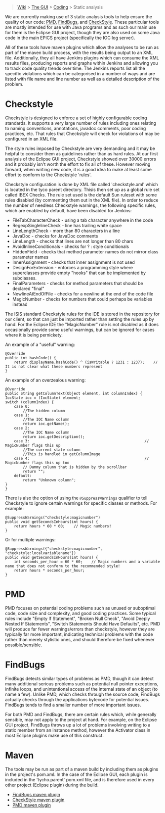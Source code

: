 > [Wiki](Home) > [The GUI](The-GUI) > [Coding](GUI-Coding) > Static analysis

We are currently making use of 3 static analysis tools to help ensure the quality of our code: [PMD](http://pmd.sourceforge.net/), [FindBugs](http://findbugs.sourceforge.net/), and [CheckStyle](http://checkstyle.sourceforge.net/). These particular tools are mostly intended for use with Java programs and as such our main use for them is the Eclipse GUI project, though they are also used on some Java code in the main EPICS project (specifically the IOC log server).

All of these tools have maven plugins which allow the analyses to be run as part of the maven build process, with the results being output to an XML file. Additionally, they all have Jenkins plugins which can consume the XML results files, producing reports and graphs within Jenkins and allowing you to track code quality trends over time. The Jenkins reports list all the specific violations which can be categorised in a number of ways and are listed with file name and line number as well as a detailed description of the problem.

# Checkstyle

Checkstyle is designed to enforce a set of highly configurable coding standards. It supports a very large number of rules including ones relating to naming conventions, annotations, javadoc comments, poor coding practices, etc. That rules that Checkstyle will check for violations of may be configured in an XML file. 

The style rules imposed by Checkstyle are very demanding and it may be helpful to consider them as guidelines rather than as hard rules. At our first analysis of the Eclipse GUI project, Checkstyle showed over 30000 errors and it probably isn't worth the effort to fix all of these. However moving forward, when writing new code, it is a good idea to make at least some effort to conform to the Checkstyle 'rules'.

Checkstyle configuration is done by XML file called 'checkstyle.xml' which is located in the tyco parent directory. Thisis then set up as a global rule set called IBEX Checks. The rule set used is the default Sun ruleset with some rules disabled (by commenting them out in the XML file). In order to reduce the number of needless Checkstyle warnings, the following specific rules, which are enabled by default, have been disabled for Jenkins:

* FileTabCharacterCheck - using a tab character anywhere in the code
* RegexpSinglelineCheck - line has trailing white space
* LineLengthCheck - more than 80 characters in a line
* JavaDoc - checks for JavaDoc comments
* LineLength - checks that lines are not longer than 80 chars
* AvoidInlineConditionals - checks for ? : style conditionals
* HiddenField - checks that method parameter names do not mirror class parameter names
* InnerAssignment - checks that inner assignment is not used
* DesignForExtension - enforces a programming style where superclasses provide empty "hooks" that can be implemented by subclasses.
* FinalParameters - checks for method parameters that should be declared "final"
* NewlineAtEndOfFile - checks for a newline at the end of the code file
* MagicNumber - checks for numbers that could perhaps be variables instead

The ISIS standard Checkstyle rules for the IDE is stored in the repository for our client, so that can just be imported rather than setting the rules up by hand. For the Eclipse IDE the "MagicNumber" rule is not disabled as it does occasionally provide some useful warnings, but can be ignored for cases where it is being pernickety.

An example of a "useful" warning:

    @Override
    public int hashCode() {
        return displayName.hashCode() ^ (isWritable ? 1231 : 1237);    // It is not clear what these numbers represent
    }


An example of an overzealous warning:

    @Override
    public String getColumnText(Object element, int columnIndex) {
	IocState ioc = (IocState) element;
	switch (columnIndex) {
	    case 0:
	        //The hidden column
	    case 1:			
	        //The IOC Name column
	        return ioc.getName();
	    case 2:			
	        //The IOC Name column
	        return ioc.getDescription();
	    case 3:                                                    // MagicNumber flags this up
	        //The current state column
	        //This is handled in getColumnImage
	    case 4:                                                    // MagicNumber flags this up too
	        // Dummy column that is hidden by the scrollbar
	        return "";
	    default:
	        return "Unknown column";
	}
    }

There is also the option of using the `@SuppressWarnings` qualifier to tell Checkstyle to ignore certain warnings for specific classes or methods. For example:

    @SuppressWarnings("checkstyle:magicnumber")
    public void getSecondsInHours(int hours) {
        return hours * 60 * 60;    // Magic numbers!
    }

Or for multiple warnings:


    @SuppressWarnings({"checkstyle:magicnumber", "checkstyle:localvariablename"})
    public void getSecondsInHours(int hours) {
        int seconds_per_hour = 60 * 60;    // Magic numbers and a variable name that does not conform to the recommended style!
        return hours * seconds_per_hour;
    }

# PMD

PMD focuses on potential coding problems such as unused or suboptimal code, code size and complexity, and good coding practices. Some typical rules include "Empty If Statement", "Broken Null Check", "Avoid Deeply Nested If Statements", "Switch Statements Should Have Defaults", etc. PMD will produce far fewer warnings/errors than checkstyle, however they are typically far more important, indicating technical problems with the code rather than merely stylistic ones, and should therefore be fixed whenever possible/sensible.

# FindBugs

FindBugs detects similar types of problems as PMD, though it can detect many additional serious problems such as potential null pointer exceptions, infinite loops, and unintentional access of the internal state of an object (to name a few). Unlike PMD, which checks through the source code, FindBugs actually checks through the applications bytecode for potential issues. FindBugs tends to find a smaller number of more important issues.

For both PMD and FindBugs, there are certain rules which, while generally sensible, may not apply to the project at hand. For example, on the Eclipse GUI project, FindBugs throws up a lot of problems involving writing to a static member from an instance method, however the Activator class in most Eclipse plugins make use of this construct.

# Maven

The tools may be run as part of a maven build by including them as plugins in the project's pom.xml. In the case of the Eclipse GUI, each plugin is included in the 'tycho.parent' pom.xml file, and is therefore used in every other project (Eclipse plugin) during the build.

* [FindBugs maven plugin](https://gleclaire.github.io/findbugs-maven-plugin/index.html)
* [CheckStyle maven plugin](http://maven.apache.org/plugins/maven-checkstyle-plugin/)
* [PMD maven plugin ](http://maven.apache.org/plugins/maven-pmd-plugin/)